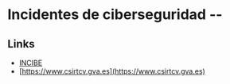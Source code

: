 # Incidentes de ciberseguridad -- 
## Links

- [INCIBE](https://www.incibe.es)
- [https://www.csirtcv.gva.es](https://www.csirtcv.gva.es)